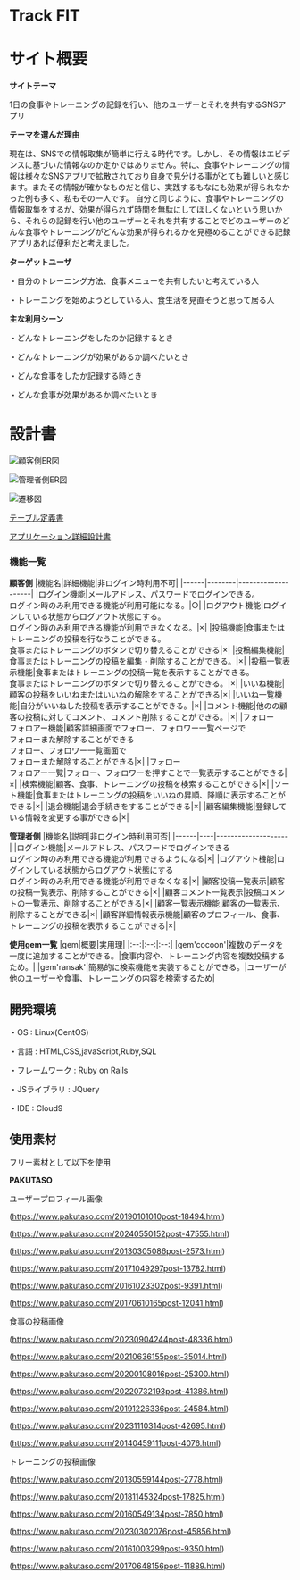 # Track FIT

# サイト概要

**サイトテーマ**

1日の食事やトレーニングの記録を行い、他のユーザーとそれを共有するSNSアプリ

**テーマを選んだ理由**

現在は、SNSでの情報取集が簡単に行える時代です。しかし、その情報はエビデンスに基づいた情報なのか定かではありません。特に、食事やトレーニングの情報は様々なSNSアプリで拡散されており自身で見分ける事がとても難しいと感じます。またその情報が確かなものだと信じ、実践するもなにも効果が得られなかった例も多く、私もその一人です。
自分と同じように、食事やトレーニングの情報取集をするが、効果が得られず時間を無駄にしてほしくないという思いから、それらの記録を行い他のユーザーとそれを共有することでどのユーザーのどんな食事やトレーニングがどんな効果が得られるかを見極めることができる記録アプリあれば便利だと考えました。


**ターゲットユーザ**

・自分のトレーニング方法、食事メニューを共有したいと考えている人

・トレーニングを始めようとしている人、食生活を見直そうと思って居る人

**主な利用シーン**

・どんなトレーニングをしたのか記録するとき

・どんなトレーニングが効果があるか調べたいとき

・どんな食事をしたか記録する時とき

・どんな食事が効果があるか調べたいとき

# 設計書
![顧客側ER図](app/assets/images/顧客側ER図.png )

![管理者側ER図](app/assets/images/管理者側ER図.png )

![遷移図](app/assets/images/遷移図.png )

[テーブル定義書](https://docs.google.com/spreadsheets/d/1ONTZq53YaSc_NtG0sBQArLb6nh5G2qoT4wQEUNIk1gU/edit?gid=1044500859#gid=1044500859)

[アプリケーション詳細設計書](https://docs.google.com/spreadsheets/d/1q7r4B3ejhqvaU0KpxT4WHuzCVSV7AjG7I1rW0ZbGeAA/edit?gid=549108681#gid=549108681)

### 機能一覧
**顧客側**
|機能名|詳細機能|非ログイン時利用不可|
|------|--------|--------------------|
|ログイン機能|メールアドレス、パスワードでログインできる。<br>ログイン時のみ利用できる機能が利用可能になる。|○|
|ログアウト機能|ログインしている状態からログアウト状態にする。<br>ログイン時のみ利用できる機能が利用できなくなる。|×|
|投稿機能|食事またはトレーニングの投稿を行なうことができる。<br>食事またはトレーニングのボタンで切り替えることができる|×︎|
|投稿編集機能|食事またはトレーニングの投稿を編集・削除することができる。|×|
|投稿一覧表示機能|食事またはトレーニングの投稿一覧を表示することができる。<br>食事またはトレーニングのボタンで切り替えることができる。|×︎|
|いいね機能|顧客の投稿をいいねまたはいいねの解除をすることができる|×|
|いいね一覧機能|自分がいいねした投稿を表示することができる。|×|
|コメント機能|他のの顧客の投稿に対してコメント、コメント削除することができる。|×|
|フォロー<br>フォロアー機能|顧客詳細画面でフォロー、フォロワー一覧ページで<br>フォローまた解除することができる<br>フォロー、フォロワー一覧画面で<br>フォローまた解除することができる|×|
|フォロー<br>フォロアー一覧|フォロー、フォロワーを押すことで一覧表示することができる|×|
|検索機能|顧客、食事、トレーニングの投稿を検索することができる|×|
|ソート機能|食事またはトレーニングの投稿をいいねの昇順、降順に表示することができる|×|
|退会機能|退会手続きをすることができる|×|
|顧客編集機能|登録している情報を変更する事ができる|×|





**管理者側**
|機能名|説明|非ログイン時利用可否|
|------|----|--------------------|
|ログイン機能|メールアドレス、パスワードでログインできる<br>ログイン時のみ利用できる機能が利用できるようになる|×︎|
|ログアウト機能|ログインしている状態からログアウト状態にする<br>ログイン時のみ利用できる機能が利用できなくなる|×|
|顧客投稿一覧表示|顧客の投稿一覧表示、削除することができる|×|
|顧客コメント一覧表示|投稿コメントの一覧表示、削除することができる|×|
|顧客一覧表示機能|顧客の一覧表示、削除することができる|×|
|顧客詳細情報表示機能|顧客のプロフィール、食事、トレーニングの投稿を表示することができる|×|


**使用gem一覧**
|gem|概要|実用理|
|:--:|:--:|:--:|
|gem'cocoon'|複数のデータを一度に追加することができる。|食事内容や、トレーニング内容を複数投稿するため。|
|gem'ransak'|簡易的に検索機能を実装することができる。|ユーザーが他のユーザーや食事、トレーニングの内容を検索するため|


## 開発環境
・OS : Linux(CentOS)

・言語 : HTML,CSS,javaScript,Ruby,SQL

・フレームワーク : Ruby on Rails

・JSライブラリ : JQuery

・IDE : Cloud9

## 使用素材
フリー素材として以下を使用

**PAKUTASO**

ユーザープロフィール画像

(https://www.pakutaso.com/20190101010post-18494.html)

(https://www.pakutaso.com/20240550152post-47555.html)

(https://www.pakutaso.com/20130305086post-2573.html)

(https://www.pakutaso.com/20171049297post-13782.html)

(https://www.pakutaso.com/20161023302post-9391.html)

(https://www.pakutaso.com/20170610165post-12041.html)

食事の投稿画像

(https://www.pakutaso.com/20230904244post-48336.html)

(https://www.pakutaso.com/20210636155post-35014.html)

(https://www.pakutaso.com/20200108016post-25300.html)

(https://www.pakutaso.com/20220732193post-41386.html)

(https://www.pakutaso.com/20191226336post-24584.html)

(https://www.pakutaso.com/20231110314post-42695.html)

(https://www.pakutaso.com/20140459111post-4076.html)

トレーニングの投稿画像

(https://www.pakutaso.com/20130559144post-2778.html)

(https://www.pakutaso.com/20181145324post-17825.html)

(https://www.pakutaso.com/20160549134post-7850.html)

(https://www.pakutaso.com/20230302076post-45856.html)

(https://www.pakutaso.com/20161003299post-9350.html)

(https://www.pakutaso.com/20170648156post-11889.html)

